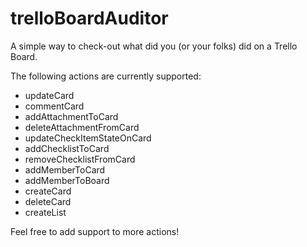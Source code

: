 # trelloBoardAuditor
A simple way to check-out what did you (or your folks) did on a Trello Board.

The following actions are currently supported:

* updateCard
* commentCard
* addAttachmentToCard
* deleteAttachmentFromCard
* updateCheckItemStateOnCard
* addChecklistToCard
* removeChecklistFromCard
* addMemberToCard
* addMemberToBoard
* createCard
* deleteCard
* createList

Feel free to add support to more actions!
